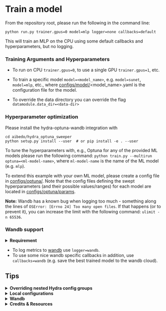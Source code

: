 # Train a model
From the repository root, please run the following in the command line:    

    python run.py trainer.gpus=0 model=mlp logger=none callbacks=default

This will train an MLP on the CPU using some default callbacks and hyperparameters, but no logging.

### Training Arguments and Hyperparameters
- To run on CPU ``trainer.gpus=0``, to use a single GPU ``trainer.gpus=1``, etc.
- To train a specific model ``model=<model_name>``, e.g. ``model=sunet``, ``model=mlp``, etc.,
    where [configs/model/](configs/model)<model_name>.yaml is the configuration file for the model.

- To override the data directory you can override the flag ``datamodule.data_dir=<data-dir>``

### Hyperparameter optimization
Please install the hydra-optuna-wandb integration with
    
    cd aibedo/hydra_optuna_sweeper
    python setup.py install --user  # or pip install -e . --user

To tune the hyperparameters with, e.g., Optuna for any of the provided ML models please run the following command:
``python train.py --multirun optuna=<ml-model-name>``, where ``ml-model-name`` is the name of the ML model (e.g. ``mlp``).

To extend this example with your own ML model, please create a config file in [configs/optuna/](configs/optuna).
Note that the config files defining the swept hyperparameters (and their possible values/ranges) for each model
are located in [configs/optuna/params](configs/optuna/params).

**Note:** Wandb has a known bug when logging too much - 
something along the lines of ``OSError: [Errno 24] Too many open files``. If that happens (or to prevent it), 
you can increase the limit with the following command: ``ulimit -n 65536``.

### Wandb support
<details>
  <summary><b> Requirement </b></summary>
The following requires you to have a wandb (team) account, and you need to login with ``wandb login`` before you can use it.

</details>

- To log metrics to [wandb](https://wandb.ai/site) use ``logger=wandb``.
- To use some nice wandb specific callbacks in addition, use ``callbacks=wandb`` (e.g. save the best trained model to the wandb cloud).

## Tips

<details>
    <summary><b> Overriding nested Hydra config groups </b></summary>

Nested config groups need to be overridden with a slash - not with a dot, since it would be interpreted as a string otherwise.
For example, if you want to change the filter in the AFNO transformer:
``python run.py model=afno model/mixer=self_attention``
And if you want to change the optimizer, you should run:
``python run.py  model=graphnet  optimizer@model.optimizer=SGD``
</details>

<details>
  <summary><b> Local configurations </b></summary>

You can easily use a local config file (that,e.g., overrides data dirs, working dir etc.), by putting such a yaml config 
in the [configs/local/](configs/local) subdirectory (Hydra searches for & uses by default the file configs/local/default.yaml, if it exists)
</details>

<details>
    <summary><b> Wandb </b></summary>

If you use Wandb, make sure to select the "Group first prefix" option in the panel settings of the web app.
This will make it easier to browse through the logged metrics.
</details>

<details>
    <summary><b> Credits & Resources </b></summary>

The following template was extremely useful for getting started with the PL+Hydra implementation:
[ashleve/lightning-hydra-template](https://github.com/ashleve/lightning-hydra-template)
</details>




